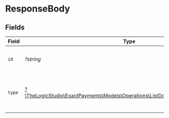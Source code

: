 # ResponseBody


## Fields

| Field                                                                                                                                        | Type                                                                                                                                         | Required                                                                                                                                     | Description                                                                                                                                  | Example                                                                                                                                      |
| -------------------------------------------------------------------------------------------------------------------------------------------- | -------------------------------------------------------------------------------------------------------------------------------------------- | -------------------------------------------------------------------------------------------------------------------------------------------- | -------------------------------------------------------------------------------------------------------------------------------------------- | -------------------------------------------------------------------------------------------------------------------------------------------- |
| `id`                                                                                                                                         | *?string*                                                                                                                                    | :heavy_minus_sign:                                                                                                                           | The Document Request identifier.                                                                                                             | 64c9983041f25a1ae3511d14                                                                                                                     |
| `type`                                                                                                                                       | [?\TheLogicStudio\ExactPayments\Models\Operations\ListDocumentRequestByTokenType](../../Models/Operations/ListDocumentRequestByTokenType.md) | :heavy_minus_sign:                                                                                                                           | The Template used for the Document Request.                                                                                                  | onboarding-document-request                                                                                                                  |